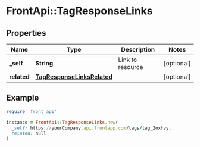 # FrontApi::TagResponseLinks

## Properties

| Name | Type | Description | Notes |
| ---- | ---- | ----------- | ----- |
| **_self** | **String** | Link to resource | [optional] |
| **related** | [**TagResponseLinksRelated**](TagResponseLinksRelated.md) |  | [optional] |

## Example

```ruby
require 'front_api'

instance = FrontApi::TagResponseLinks.new(
  _self: https://yourCompany.api.frontapp.com/tags/tag_2oxhvy,
  related: null
)
```

